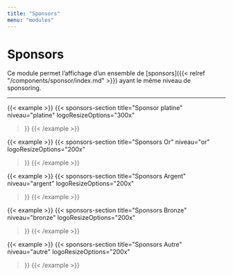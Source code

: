 ```yaml
---
title: "Sponsors"
menu: "modules"
---
```


# Sponsors

Ce module permet l’affichage d’un ensemble de [sponsors]({{< relref "/components/sponsor/index.md" >}}) ayant le même niveau de sponsoring.

---

{{< example >}}
{{< sponsors-section
  title="Sponsor platine"
  niveau="platine"
  logoResizeOptions="300x"
>}}
{{< /example >}}

{{< example >}}
{{< sponsors-section
  title="Sponsors Or"
  niveau="or"
  logoResizeOptions="200x"
>}}
{{< /example >}}

{{< example >}}
{{< sponsors-section
  title="Sponsors Argent"
  niveau="argent"
  logoResizeOptions="200x"
>}}
{{< /example >}}

{{< example >}}
{{< sponsors-section
  title="Sponsors Bronze"
  niveau="bronze"
  logoResizeOptions="200x"
>}}
{{< /example >}}

{{< example >}}
{{< sponsors-section
  title="Sponsors Autre"
  niveau="autre"
  logoResizeOptions="200x"
>}}
{{< /example >}}

